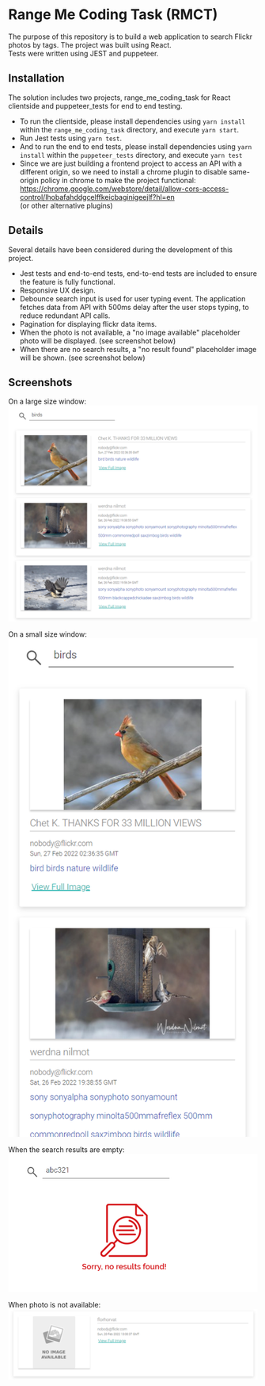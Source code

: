 # Range Me Coding Task (RMCT)

<p>
The purpose of this repository is to build a web application to search Flickr photos by tags. 
The project was built using React.<br>
Tests were written using JEST and puppeteer.
</p>

## Installation
The solution includes two projects, range_me_coding_task for React clientside and puppeteer_tests for end to end testing.
* To run the clientside, please install dependencies using `yarn install` within the `range_me_coding_task` directory, and execute `yarn start`.
* Run Jest tests using `yarn test`.
* And to run the end to end tests, please install dependencies using `yarn install` within the `puppeteer_tests` directory, and execute `yarn test`
* Since we are just building a frontend project to access an API with a different origin, so we need to install a chrome plugin to disable same-origin policy in chrome to make the project functional:
  https://chrome.google.com/webstore/detail/allow-cors-access-control/lhobafahddgcelffkeicbaginigeejlf?hl=en
  <br/>
  (or other alternative plugins)

## Details
Several details have been considered during the development of this project.
* Jest tests and end-to-end tests, end-to-end tests are included to ensure the feature is fully functional.
* Responsive UX design.
* Debounce search input is used for user typing event. The application fetches data from API with 500ms delay after the user stops typing, to reduce redundant API calls.
* Pagination for displaying flickr data items.
* When the photo is not available, a "no image available" placeholder photo will be displayed. (see screenshot below)
* When there are no search results, a "no result found" placeholder image will be shown. (see screenshot below)

## Screenshots
On a large size window:
<br/>
![frontend-large](readme/frontend-large.png "frontend-large")

On a small size window:
<br/>
![frontend-small](readme/frontend-small.png "frontend-small")

When the search results are empty:
<br/>
![images-not-found](readme/images-not-found.png "images-not-found")

When photo is not available:
<br/>
![image-not-available](readme/image-not-available.png "image-not-available")
